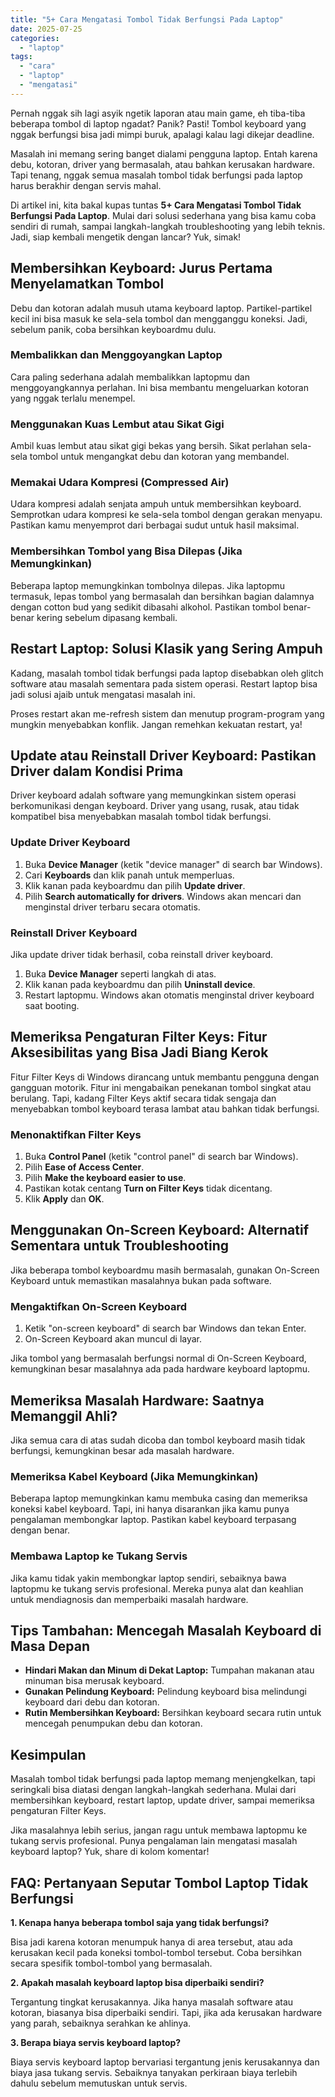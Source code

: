 ```yaml
---
title: "5+ Cara Mengatasi Tombol Tidak Berfungsi Pada Laptop"
date: 2025-07-25
categories: 
  - "laptop"
tags: 
  - "cara"
  - "laptop"
  - "mengatasi"
---
```


Pernah nggak sih lagi asyik ngetik laporan atau main game, eh tiba-tiba beberapa tombol di laptop ngadat? Panik? Pasti! Tombol keyboard yang nggak berfungsi bisa jadi mimpi buruk, apalagi kalau lagi dikejar deadline.

Masalah ini memang sering banget dialami pengguna laptop. Entah karena debu, kotoran, driver yang bermasalah, atau bahkan kerusakan hardware. Tapi tenang, nggak semua masalah tombol tidak berfungsi pada laptop harus berakhir dengan servis mahal.

Di artikel ini, kita bakal kupas tuntas **5+ Cara Mengatasi Tombol Tidak Berfungsi Pada Laptop**. Mulai dari solusi sederhana yang bisa kamu coba sendiri di rumah, sampai langkah-langkah troubleshooting yang lebih teknis. Jadi, siap kembali mengetik dengan lancar? Yuk, simak!

## Membersihkan Keyboard: Jurus Pertama Menyelamatkan Tombol

Debu dan kotoran adalah musuh utama keyboard laptop. Partikel-partikel kecil ini bisa masuk ke sela-sela tombol dan mengganggu koneksi. Jadi, sebelum panik, coba bersihkan keyboardmu dulu.

### Membalikkan dan Menggoyangkan Laptop

Cara paling sederhana adalah membalikkan laptopmu dan menggoyangkannya perlahan. Ini bisa membantu mengeluarkan kotoran yang nggak terlalu menempel.

### Menggunakan Kuas Lembut atau Sikat Gigi

Ambil kuas lembut atau sikat gigi bekas yang bersih. Sikat perlahan sela-sela tombol untuk mengangkat debu dan kotoran yang membandel.

### Memakai Udara Kompresi (Compressed Air)

Udara kompresi adalah senjata ampuh untuk membersihkan keyboard. Semprotkan udara kompresi ke sela-sela tombol dengan gerakan menyapu. Pastikan kamu menyemprot dari berbagai sudut untuk hasil maksimal.

### Membersihkan Tombol yang Bisa Dilepas (Jika Memungkinkan)

Beberapa laptop memungkinkan tombolnya dilepas. Jika laptopmu termasuk, lepas tombol yang bermasalah dan bersihkan bagian dalamnya dengan cotton bud yang sedikit dibasahi alkohol. Pastikan tombol benar-benar kering sebelum dipasang kembali.

## Restart Laptop: Solusi Klasik yang Sering Ampuh

Kadang, masalah tombol tidak berfungsi pada laptop disebabkan oleh glitch software atau masalah sementara pada sistem operasi. Restart laptop bisa jadi solusi ajaib untuk mengatasi masalah ini.

Proses restart akan me-refresh sistem dan menutup program-program yang mungkin menyebabkan konflik. Jangan remehkan kekuatan restart, ya!

## Update atau Reinstall Driver Keyboard: Pastikan Driver dalam Kondisi Prima

Driver keyboard adalah software yang memungkinkan sistem operasi berkomunikasi dengan keyboard. Driver yang usang, rusak, atau tidak kompatibel bisa menyebabkan masalah tombol tidak berfungsi.

### Update Driver Keyboard

1. Buka **Device Manager** (ketik "device manager" di search bar Windows).
2. Cari **Keyboards** dan klik panah untuk memperluas.
3. Klik kanan pada keyboardmu dan pilih **Update driver**.
4. Pilih **Search automatically for drivers**. Windows akan mencari dan menginstal driver terbaru secara otomatis.

### Reinstall Driver Keyboard

Jika update driver tidak berhasil, coba reinstall driver keyboard.

1. Buka **Device Manager** seperti langkah di atas.
2. Klik kanan pada keyboardmu dan pilih **Uninstall device**.
3. Restart laptopmu. Windows akan otomatis menginstal driver keyboard saat booting.

## Memeriksa Pengaturan Filter Keys: Fitur Aksesibilitas yang Bisa Jadi Biang Kerok

Fitur Filter Keys di Windows dirancang untuk membantu pengguna dengan gangguan motorik. Fitur ini mengabaikan penekanan tombol singkat atau berulang. Tapi, kadang Filter Keys aktif secara tidak sengaja dan menyebabkan tombol keyboard terasa lambat atau bahkan tidak berfungsi.

### Menonaktifkan Filter Keys

1. Buka **Control Panel** (ketik "control panel" di search bar Windows).
2. Pilih **Ease of Access Center**.
3. Pilih **Make the keyboard easier to use**.
4. Pastikan kotak centang **Turn on Filter Keys** tidak dicentang.
5. Klik **Apply** dan **OK**.

## Menggunakan On-Screen Keyboard: Alternatif Sementara untuk Troubleshooting

Jika beberapa tombol keyboardmu masih bermasalah, gunakan On-Screen Keyboard untuk memastikan masalahnya bukan pada software.

### Mengaktifkan On-Screen Keyboard

1. Ketik "on-screen keyboard" di search bar Windows dan tekan Enter.
2. On-Screen Keyboard akan muncul di layar.

Jika tombol yang bermasalah berfungsi normal di On-Screen Keyboard, kemungkinan besar masalahnya ada pada hardware keyboard laptopmu.

## Memeriksa Masalah Hardware: Saatnya Memanggil Ahli?

Jika semua cara di atas sudah dicoba dan tombol keyboard masih tidak berfungsi, kemungkinan besar ada masalah hardware.

### Memeriksa Kabel Keyboard (Jika Memungkinkan)

Beberapa laptop memungkinkan kamu membuka casing dan memeriksa koneksi kabel keyboard. Tapi, ini hanya disarankan jika kamu punya pengalaman membongkar laptop. Pastikan kabel keyboard terpasang dengan benar.

### Membawa Laptop ke Tukang Servis

Jika kamu tidak yakin membongkar laptop sendiri, sebaiknya bawa laptopmu ke tukang servis profesional. Mereka punya alat dan keahlian untuk mendiagnosis dan memperbaiki masalah hardware.

## Tips Tambahan: Mencegah Masalah Keyboard di Masa Depan

- **Hindari Makan dan Minum di Dekat Laptop:** Tumpahan makanan atau minuman bisa merusak keyboard.
- **Gunakan Pelindung Keyboard:** Pelindung keyboard bisa melindungi keyboard dari debu dan kotoran.
- **Rutin Membersihkan Keyboard:** Bersihkan keyboard secara rutin untuk mencegah penumpukan debu dan kotoran.

## Kesimpulan

Masalah tombol tidak berfungsi pada laptop memang menjengkelkan, tapi seringkali bisa diatasi dengan langkah-langkah sederhana. Mulai dari membersihkan keyboard, restart laptop, update driver, sampai memeriksa pengaturan Filter Keys.

Jika masalahnya lebih serius, jangan ragu untuk membawa laptopmu ke tukang servis profesional. Punya pengalaman lain mengatasi masalah keyboard laptop? Yuk, share di kolom komentar!

## FAQ: Pertanyaan Seputar Tombol Laptop Tidak Berfungsi

**1\. Kenapa hanya beberapa tombol saja yang tidak berfungsi?**

Bisa jadi karena kotoran menumpuk hanya di area tersebut, atau ada kerusakan kecil pada koneksi tombol-tombol tersebut. Coba bersihkan secara spesifik tombol-tombol yang bermasalah.

**2\. Apakah masalah keyboard laptop bisa diperbaiki sendiri?**

Tergantung tingkat kerusakannya. Jika hanya masalah software atau kotoran, biasanya bisa diperbaiki sendiri. Tapi, jika ada kerusakan hardware yang parah, sebaiknya serahkan ke ahlinya.

**3\. Berapa biaya servis keyboard laptop?**

Biaya servis keyboard laptop bervariasi tergantung jenis kerusakannya dan biaya jasa tukang servis. Sebaiknya tanyakan perkiraan biaya terlebih dahulu sebelum memutuskan untuk servis.

